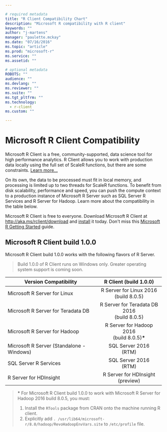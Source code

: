 ```yaml
---

# required metadata
title: "R Client Compatibility Chart"
description: "Microsoft R compatibility with R client"
keywords: ""
author: "j-martens"
manager: "paulette.mckay"
ms.date: "07/16/2016"
ms.topic: "article"
ms.prod: "microsoft-r"
ms.service: ""
ms.assetid: ""

# optional metadata
ROBOTS: ""
audience: ""
ms.devlang: ""
ms.reviewer: ""
ms.suite: ""
ms.tgt_pltfrm: ""
ms.technology: 
  - r-client
ms.custom: ""

---
```


# Microsoft R Client Compatibility

Microsoft R Client is a free, community-supported, data science tool for high performance analytics.  R Client allows you to work with production data locally using the full set of ScaleR functions, but there are some constraints.  [Learn more...](microsoft-r-getting-started.md#mrc)

On its own, the data to be processed must fit in local memory, and processing is limited up to two threads for ScaleR functions. To benefit from disk scalability, performance and speed, you can push the compute context to a production instance of Microsoft R Server such as SQL Server R Services and R Server for Hadoop. Learn more about the compatibility in the table below.

Microsoft R Client is free to everyone. Download Microsoft R Client at http://aka.ms/rclient/download and [install](install-r-client-windows.md) it today. Don't miss this [Microsoft R Getting Started](microsoft-r-getting-started.md) guide.

## Microsoft R Client build 1.0.0

Microsoft R Client build 1.0.0 works with the following flavors of R Server. 

> Build 1.0.0 of R Client runs on Windows only. Greater operating system support is coming soon.

|Version Compatibility   |R Client (build 1.0.0)|
|-----------|:--------------------------:|
|Microsoft R Server for Linux|R Server for Linux 2016<br>(build 8.0.5)|
|Microsoft R Server for Teradata DB|R Server for Teradata DB 2016<br>(build 8.0.5)|
|Microsoft R Server for Hadoop|R Server for Hadoop 2016<br>(build 8.0.5)<b>*</b> |
|Microsoft R Server (Standalone - Windows)|SQL Server 2016<br>(RTM)|
|SQL Server R Services|SQL Server 2016<br>(RTM)|
|R Server for HDInsight|R Server for HDInsight<br>(preview)|

><b>*</b> For Microsoft R Client build 1.0.0 to work with Microsoft R Server for Hadoop 2016 build 8.0.5, you must:
>1. Install the `RTools` package from CRAN onto the machine running R client.
>1. Explicitly add `. /usr/lib64/microsoft-r/8.0/hadoop/RevoHadoopEnvVars.site` to `/etc/profile` file.